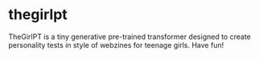 # thegirlpt
TheGirlPT is a tiny generative pre-trained transformer designed to create personality tests in style of webzines for teenage girls. Have fun!
